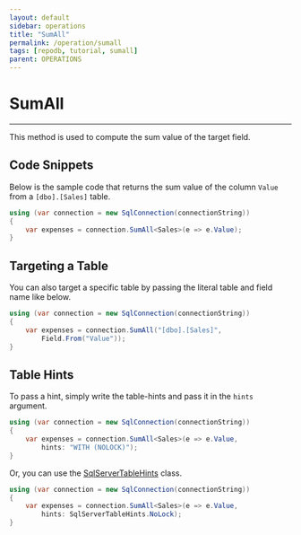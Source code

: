 ```yaml
---
layout: default
sidebar: operations
title: "SumAll"
permalink: /operation/sumall
tags: [repodb, tutorial, sumall]
parent: OPERATIONS
---
```


# SumAll

---

This method is used to compute the sum value of the target field.

## Code Snippets

Below is the sample code that returns the sum value of the column `Value` from a `[dbo].[Sales]` table.

```csharp
using (var connection = new SqlConnection(connectionString))
{
    var expenses = connection.SumAll<Sales>(e => e.Value);
}
```

## Targeting a Table

You can also target a specific table by passing the literal table and field name like below.

```csharp
using (var connection = new SqlConnection(connectionString))
{
    var expenses = connection.SumAll("[dbo].[Sales]",
        Field.From("Value"));
}
```

## Table Hints

To pass a hint, simply write the table-hints and pass it in the `hints` argument.

```csharp
using (var connection = new SqlConnection(connectionString))
{
    var expenses = connection.SumAll<Sales>(e => e.Value,
        hints: "WITH (NOLOCK)");
}
```

Or, you can use the [SqlServerTableHints](/class/sqlservertablehints) class.

```csharp
using (var connection = new SqlConnection(connectionString))
{
    var expenses = connection.SumAll<Sales>(e => e.Value,
        hints: SqlServerTableHints.NoLock);
}
```
